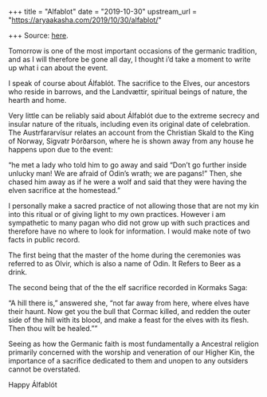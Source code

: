 +++
title = "Alfablot"
date = "2019-10-30"
upstream_url = "https://aryaakasha.com/2019/10/30/alfablot/"

+++
Source: [here](https://aryaakasha.com/2019/10/30/alfablot/).

Tomorrow is one of the most important occasions of the germanic
tradition, and as I will therefore be gone all day, I thought i’d take a
moment to write up what i can about the event.

I speak of course about Álfablót. The sacrifice to the Elves, our
ancestors who reside in barrows, and the Landvættir, spiritual beings of
nature, the hearth and home.

Very little can be reliably said about Álfablót due to the extreme
secrecy and insular nature of the rituals, including even its original
date of celebration. The Austrfararvísur relates an account from the
Christian Skald to the King of Norway, Sigvatr Þórðarson, where he is
shown away from any house he happens upon due to the event:

“he met a lady who told him to go away and said “Don’t go further inside
unlucky man! We are afraid of Odin’s wrath; we are pagans!” Then, she
chased him away as if he were a wolf and said that they were having the
elven sacrifice at the homestead.”

I personally make a sacred practice of not allowing those that are not
my kin into this ritual or of giving light to my own practices. However
i am sympathetic to many pagan who did not grow up with such practices
and therefore have no where to look for information. I would make note
of two facts in public record.

The first being that the master of the home during the ceremonies was
referred to as Olvir, which is also a name of Odin. It Refers to Beer as
a drink.

The second being that of the the elf sacrifice recorded in Kormaks Saga:

“A hill there is,” answered she, “not far away from here, where elves
have their haunt. Now get you the bull that Cormac killed, and redden
the outer side of the hill with its blood, and make a feast for the
elves with its flesh. Then thou wilt be healed.””

Seeing as how the Germanic faith is most fundamentally a Ancestral
religion primarily concerned with the worship and veneration of our
Higher Kin, the importance of a sacrifice dedicated to them and unopen
to any outsiders cannot be overstated.

Happy Álfablót
